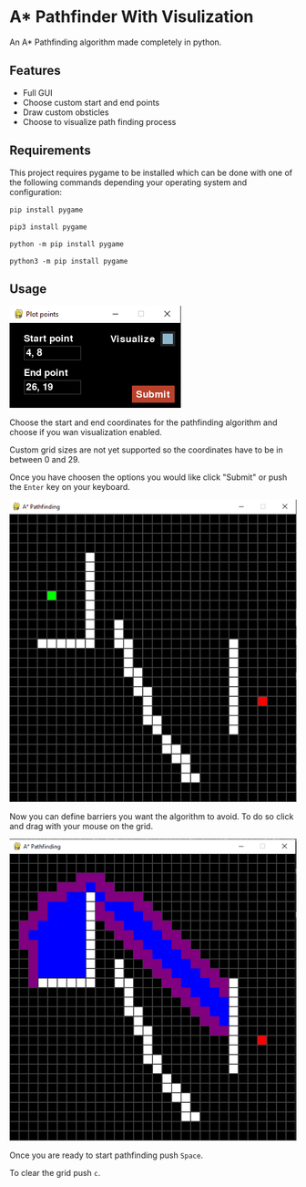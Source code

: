 # A\* Pathfinder With Visulization

An A\* Pathfinding algorithm made completely in python.

## Features

-   Full GUI
-   Choose custom start and end points
-   Draw custom obsticles
-   Choose to visualize path finding process

## Requirements

This project requires pygame to be installed which can be done with one of the following commands depending your operating system and configuration:

```
pip install pygame
```

```
pip3 install pygame
```

```
python -m pip install pygame
```

```
python3 -m pip install pygame
```

## Usage

![Plot Points](/assets/Plot-points.png)

Choose the start and end coordinates for the pathfinding algorithm and choose if you wan visualization enabled.

Custom grid sizes are not yet supported so the coordinates have to be in between 0 and 29.

Once you have choosen the options you would like click "Submit" or push the `Enter` key on your keyboard.

![Draw Barriers](/assets/Draw-barriers.png)

Now you can define barriers you want the algorithm to avoid. To do so click and drag with your mouse on the grid.

![Find Path](/assets/Find-path.png)

Once you are ready to start pathfinding push `Space`.

To clear the grid push `c`.
